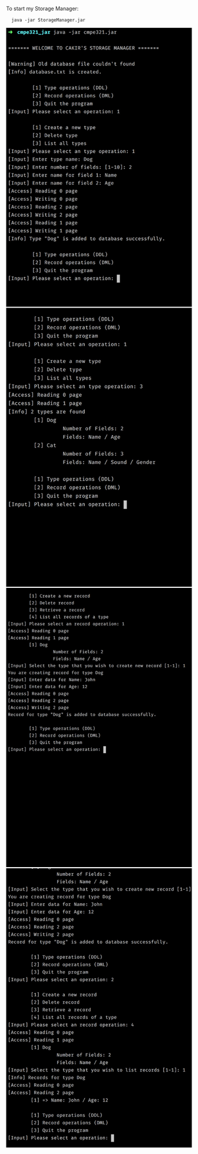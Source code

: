 To start my Storage Manager:
```
  java -jar StorageManager.jar
```

![Create a type](/cmpe321/project2/report/ss1.jpg)
![List all types](/cmpe321/project2/report/ss2.jpg)
![Create a record](/cmpe321/project2/report/ss3.jpg)
![List all records of a type](/cmpe321/project2/report/ss4.jpg)
